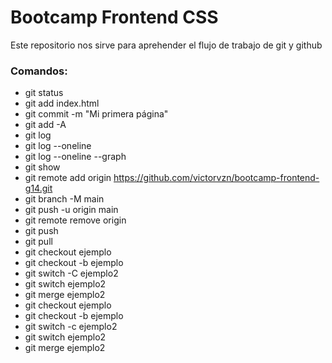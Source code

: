 # Bootcamp Frontend CSS

Este repositorio nos sirve para aprehender el flujo de trabajo de git y github 
### Comandos:

* git status
* git add index.html
* git commit -m "Mi primera página"
* git add -A
* git log
* git log --oneline
* git log --oneline --graph
* git show
* git remote add origin https://github.com/victorvzn/bootcamp-frontend-g14.git
* git branch -M main
* git push -u origin main
* git remote remove origin
* git push
* git pull
* git checkout ejemplo
* git checkout -b ejemplo
* git switch -C ejemplo2
* git switch ejemplo2
* git merge ejemplo2
* git checkout ejemplo
* git checkout -b ejemplo
* git switch -c ejemplo2
* git switch ejemplo2
* git merge ejemplo2
